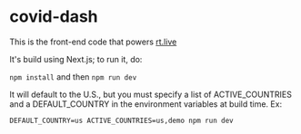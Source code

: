 # covid-dash

This is the front-end code that powers [rt.live](https://rt.live)

It's build using Next.js; to run it, do:

`npm install` and then `npm run dev`

It will default to the U.S., but you must specify a list of ACTIVE_COUNTRIES and a DEFAULT_COUNTRY in the environment variables at build time. Ex:

`DEFAULT_COUNTRY=us ACTIVE_COUNTRIES=us,demo npm run dev`
